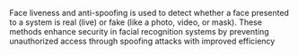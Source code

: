 Face liveness and anti-spoofing is used to detect whether a face presented to a system is real (live) or fake (like a photo, video, or mask). These methods enhance security in facial recognition systems by preventing unauthorized access through spoofing attacks with improved efficiency
